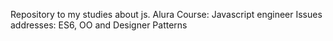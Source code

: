 Repository to my studies about js.
Alura Course: Javascript engineer
Issues addresses: ES6, OO and Designer Patterns
